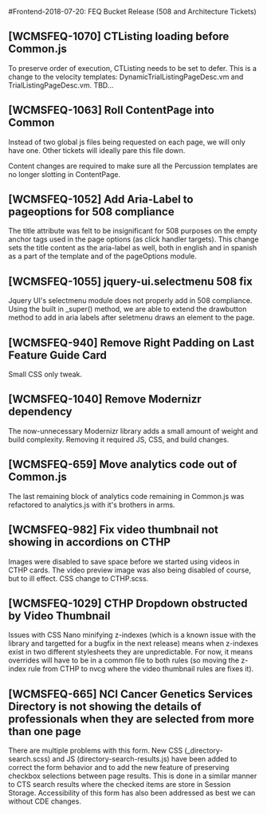 #Frontend-2018-07-20: FEQ Bucket Release (508 and Architecture Tickets)

## [WCMSFEQ-1070] CTListing loading before Common.js

To preserve order of execution, CTListing needs to be set to defer. This is a change to the velocity templates: DynamicTrialListingPageDesc.vm and TrialListingPageDesc.vm.
TBD...

##  [WCMSFEQ-1063] Roll ContentPage into Common

Instead of two global js files being requested on each page, we will only have one. Other tickets will ideally pare this file down.

Content changes are required to make sure all the Percussion templates are no longer slotting in ContentPage.

## [WCMSFEQ-1052] Add Aria-Label to pageoptions for 508 compliance

The title attribute was felt to be insignificant for 508 purposes on the empty anchor tags used in the page options (as click handler targets). This change sets the title content as the aria-label as well, both in english and in spanish as a part of the template and of the pageOptions module.

## [WCMSFEQ-1055] jquery-ui.selectmenu 508 fix

Jquery UI's selectmenu module does not properly add in 508 compliance. Using the built in _super() method, we are able to extend the drawbutton method to add in aria labels after seletmenu draws an element to the page.

## [WCMSFEQ-940] Remove Right Padding on Last Feature Guide Card

Small CSS only tweak.

## [WCMSFEQ-1040] Remove Modernizr dependency

The now-unnecessary Modernizr library adds a small amount of weight and build complexity. Removing it required JS, CSS, and build changes.

## [WCMSFEQ-659] Move analytics code out of Common.js

The last remaining block of analytics code remaining in Common.js was refactored to analytics.js with it's brothers in arms.
## [WCMSFEQ-982] Fix video thumbnail not showing in accordions on CTHP

Images were disabled to save space before we started using videos in CTHP cards. The video preview image was also being disabled of course, but to ill effect. CSS change to CTHP.scss.

## [WCMSFEQ-1029] CTHP Dropdown obstructed by Video Thumbnail

Issues with CSS Nano minifying z-indexes (which is a known issue with the library and targetted for a bugfix in the next release) means when z-indexes exist in two different stylesheets they are unpredictable. For now, it means overrides will have to be in a common file to both rules (so moving the z-index rule from CTHP to nvcg where the video thumbnail rules are fixes it).

## [WCMSFEQ-665] NCI Cancer Genetics Services Directory is not showing the details of professionals when they are selected from more than one page

There are multiple problems with this form. New CSS (_directory-search.scss) and JS (directory-search-results.js) have been added to correct the form behavior and to add the new feature of preserving checkbox selections between page results. This is done in a similar manner to CTS search results where the checked items are store in Session Storage. Accessibility of this form has also been addressed as best we can without CDE changes.
